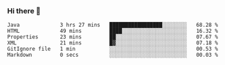 ### Hi there 👋

<!--START_SECTION:waka-->

```text
Java             3 hrs 27 mins   █████████████████░░░░░░░░   68.28 %
HTML             49 mins         ████░░░░░░░░░░░░░░░░░░░░░   16.32 %
Properties       23 mins         ██░░░░░░░░░░░░░░░░░░░░░░░   07.67 %
XML              21 mins         █▓░░░░░░░░░░░░░░░░░░░░░░░   07.18 %
GitIgnore file   1 min           ░░░░░░░░░░░░░░░░░░░░░░░░░   00.53 %
Markdown         0 secs          ░░░░░░░░░░░░░░░░░░░░░░░░░   00.03 %
```

<!--END_SECTION:waka-->


<!--
**AnkelMauCastillo/AnkelMauCastillo** is a ✨ _special_ ✨ repository because its `README.md` (this file) appears on your GitHub profile.

Here are some ideas to get you started:

- 🔭 I’m currently working on ...
- 🌱 I’m currently learning ...
- 👯 I’m looking to collaborate on ...
- 🤔 I’m looking for help with ...
- 💬 Ask me about ...
- 📫 How to reach me: ...
- 😄 Pronouns: ...
- ⚡ Fun fact: ...
-->

